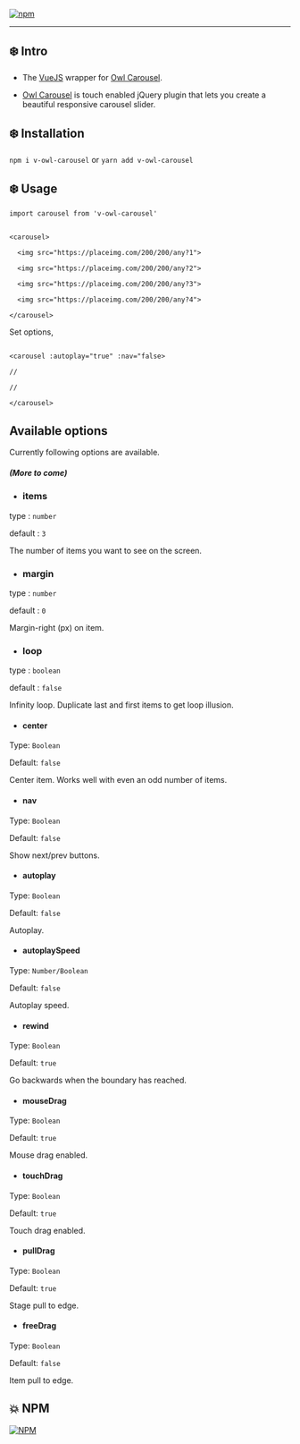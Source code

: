 
[![npm](https://img.shields.io/npm/dt/v-owl-carousel.svg)](https://www.npmjs.com/package/v-owl-carousel)

  ---

## :snowflake: Intro





- The [VueJS](https://vuejs.org/) wrapper for [Owl Carousel](https://owlcarousel2.github.io/OwlCarousel2/).





- [Owl Carousel](https://owlcarousel2.github.io/OwlCarousel2/) is touch enabled jQuery plugin that lets you create a beautiful responsive carousel slider.






## :snowflake: Installation





`npm i v-owl-carousel` or `yarn add v-owl-carousel`



## :snowflake: Usage


`import carousel from 'v-owl-carousel'`


```

<carousel>

  <img src="https://placeimg.com/200/200/any?1">

  <img src="https://placeimg.com/200/200/any?2">

  <img src="https://placeimg.com/200/200/any?3">

  <img src="https://placeimg.com/200/200/any?4">

</carousel>

```

Set options,

```

<carousel :autoplay="true" :nav="false>

//

//

</carousel>

```



## Available options





Currently following options are available.



##### *(More to come)*





- ### items





type : `number`




default : `3`




The number of items you want to see on the screen.





- ### margin





type : `number`




default : `0`




Margin-right (px) on item.





- ### loop





type : `boolean`




default : `false`




Infinity loop. Duplicate last and first items to get loop illusion.





- #### center





Type: `Boolean`




Default: `false`





Center item. Works well with even an odd number of items.





- #### nav





Type: `Boolean`




Default: `false`




Show next/prev buttons.





- #### autoplay





Type: `Boolean`




Default: `false`




Autoplay.





- #### autoplaySpeed





Type: `Number/Boolean`




Default: `false`




Autoplay speed.





- #### rewind





Type: `Boolean`




Default: `true`




Go backwards when the boundary has reached.




- #### mouseDrag




Type: `Boolean`




Default: `true`




Mouse drag enabled.




- #### touchDrag




Type: `Boolean`




Default: `true`




Touch drag enabled.




- #### pullDrag




Type: `Boolean`




Default: `true`





Stage pull to edge.




- #### freeDrag




Type: `Boolean`




Default: `false`




Item pull to edge.





## :collision: NPM





[![NPM](https://nodei.co/npm/v-owl-carousel.png)](https://www.npmjs.com/package/v-owl-carousel)

